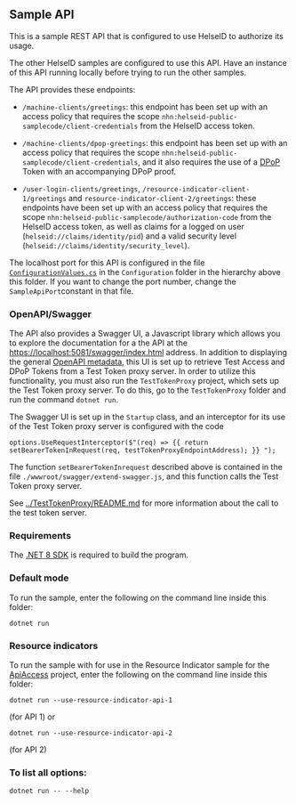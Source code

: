 ## Sample API

This is a sample REST API that is configured to use HelseID to authorize its usage.

The other HelseID samples are configured to use this API. Have an instance of this API running locally before trying to run the other samples.

The API provides these endpoints:

* `/machine-clients/greetings`: this endpoint has been set up with an access policy that requires the scope `nhn:helseid-public-samplecode/client-credentials`
from the HelseID access token. 

* `/machine-clients/dpop-greetings`: this endpoint has been set up with an access policy that requires the scope `nhn:helseid-public-samplecode/client-credentials`, and it also
  requires the use of a [DPoP](https://www.rfc-editor.org/rfc/rfc9449) Token with an accompanying DPoP proof.

* `/user-login-clients/greetings`, `/resource-indicator-client-1/greetings` and `resource-indicator-client-2/greetings`: these endpoints have been set up with an access policy that requires the scope
`nhn:helseid-public-samplecode/authorization-code` from the HelseID access token, as well as
claims for a logged on user (`helseid://claims/identity/pid`) and a valid security level (`helseid://claims/identity/security_level`).
 
The localhost port for this API is configured in the file [`ConfigurationValues.cs`](../Configuration/ConfigurationValues.cs) in the `Configuration` folder in the hierarchy above this folder. If you want to change the port number, change the `SampleApiPort`constant in that file.

### OpenAPI/Swagger 

The API also provides a Swagger UI, a Javascript library which allows you to explore the documentation for a the API at the [https://localhost:5081/swagger/index.html](https://localhost:5081/swagger/index.html) address. 
In addition to displaying the general [OpenAPI metadata](https://swagger.io/specification/), this UI is set up to retrieve Test Access and DPoP Tokens from a Test Token proxy server. In order to utilize this
functionality, you must also run the `TestTokenProxy` project, which sets up the Test Token proxy server. To do this, go to the `TestTokenProxy` folder and run the command `dotnet run`.

The Swagger UI is set up in the `Startup` class, and an interceptor for its use of the Test Token proxy server is configured with the code
```
options.UseRequestInterceptor($"(req) => {{ return setBearerTokenInRequest(req, testTokenProxyEndpointAddress); }} ");
```
The function `setBearerTokenInrequest` described above is contained in the file `./wwwroot/swagger/extend-swagger.js`, and this function 
calls the Test Token proxy server.

See [../TestTokenProxy/README.md](TestTokenProxy/README.md) for more information about the call to the test token server.

### Requirements

The [.NET 8 SDK](https://dotnet.microsoft.com/en-us/download/dotnet/8.0) is required to build the program.

### Default mode 

To run the sample, enter the following on the command line inside this folder:
```
dotnet run
```

### Resource indicators

To run the sample with for use in the Resource Indicator sample for the [ApiAccess](./ApiAccess/README.md) project, enter the following on the command line inside this folder:
```
dotnet run --use-resource-indicator-api-1
```
(for API 1) or 
```
dotnet run --use-resource-indicator-api-2
```
(for API 2)

### To list all options:
```
dotnet run -- --help
```
